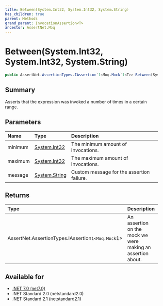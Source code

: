 ```yaml
---
title: Between(System.Int32, System.Int32, System.String)
has_children: true
parent: Methods
grand_parent: InvocationAssertion<T>
ancestor: AssertNet.Moq
---
```

# Between(System.Int32, System.Int32, System.String)

```csharp
public AssertNet.AssertionTypes.IAssertion`1<Moq.Mock`1<T>> Between(System.Int32 minimum, System.Int32 maximum, System.String message);
```

## Summary
Asserts that the expression was invoked a number of times in a certain range.

## Parameters
| Name    | Type                                                                        | Description                               |
|:--------|:----------------------------------------------------------------------------|:------------------------------------------|
| minimum | [System.Int32](https://learn.microsoft.com/en-us/dotnet/api/system.int32)   | The minimum amount of invocations.        |
| maximum | [System.Int32](https://learn.microsoft.com/en-us/dotnet/api/system.int32)   | The maximum amount of invocations.        |
| message | [System.String](https://learn.microsoft.com/en-us/dotnet/api/system.string) | Custom message for the assertion failure. |


## Returns
| Type                                                 | Description                                                 |
|:-----------------------------------------------------|:------------------------------------------------------------|
| AssertNet.AssertionTypes.IAssertion`1<Moq.Mock`1<T>> | An assertion on the mock we were making an assertion about. |

## Available for
- [.NET 7.0 (net7.0)](https://versionsof.net/core/7.0/)
- .NET Standard 2.0 (netstandard2.0)
- .NET Standard 2.1 (netstandard2.1)
